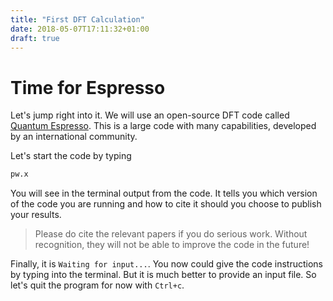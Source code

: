 ```yaml
---
title: "First DFT Calculation"
date: 2018-05-07T17:11:32+01:00
draft: true
---
```


# Time for Espresso

Let's jump right into it. We will use an open-source DFT code called [Quantum Espresso](https://www.quantum-espresso.org/). This is a large code with many capabilities, developed by an international community.

Let's start the code by typing

```bash
pw.x
```

You will see in the terminal output from the code. It tells you which version of the code you are running and how to cite it should you choose to publish your results.

> Please do cite the relevant papers if you do serious work. Without recognition, they will not be able to improve the code in the future!

Finally, it is `Waiting for input...`. You now could give the code instructions by typing into the terminal. But it is much better to provide an input file. So let's quit the
program for now with ```Ctrl+c```.
